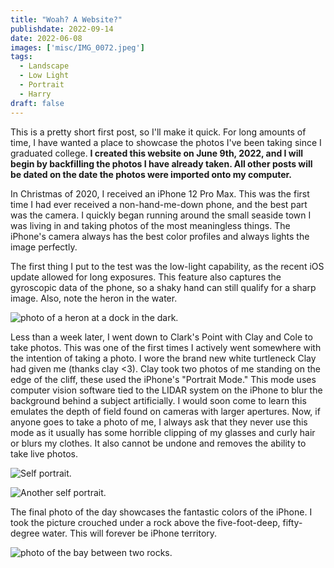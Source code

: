 ```yaml
---
title: "Woah? A Website?"
publishdate: 2022-09-14
date: 2022-06-08
images: ['misc/IMG_0072.jpeg']
tags:
  - Landscape
  - Low Light
  - Portrait
  - Harry
draft: false
---
```


This is a pretty short first post, so I'll make it quick.  For long amounts of time, I have wanted a place to showcase the photos I've been taking since I graduated college.  **I created this website on June 9th, 2022, and I will begin by backfilling the photos I have already taken.  All other posts will be dated on the date the photos were imported onto my computer.**

In Christmas of 2020, I received an iPhone 12 Pro Max.  This was the first time I had ever received a non-hand-me-down phone, and the best part was the camera.  I quickly began running around the small seaside town I was living in and taking photos of the most meaningless things.  The iPhone's camera always has the best color profiles and always lights the image perfectly.

The first thing I put to the test was the low-light capability, as the recent iOS update allowed for long exposures.  This feature also captures the gyroscopic data of the phone, so a shaky hand can still qualify for a sharp image.  Also, note the heron in the water.

![photo of a heron at a dock in the dark.](misc/IMG_0072.jpeg)

Less than a week later, I went down to Clark's Point with Clay and Cole to take photos.  This was one of the first times I actively went somewhere with the intention of taking a photo.  I wore the brand new white turtleneck Clay had given me (thanks clay &lt;3).
Clay took two photos of me standing on the edge of the cliff, these used the iPhone's "Portrait Mode."  This mode uses computer vision software tied to the LIDAR system on the iPhone to blur the background behind a subject artificially.  I would soon come to learn this emulates the depth of field found on cameras with larger apertures.  Now, if anyone goes to take a photo of me, I always ask that they never use this mode as it usually has some horrible clipping of my glasses and curly hair or blurs my clothes.  It also cannot be undone and removes the ability to take live photos.

![Self portrait.](misc/IMG_0145.jpeg)

![Another self portrait.](misc/IMG_0146.jpeg)

The final photo of the day showcases the fantastic colors of the iPhone.  I took the picture crouched under a rock above the five-foot-deep, fifty-degree water.  This will forever be iPhone territory.

![photo of the bay between two rocks.](misc/IMG_0156.jpeg)
